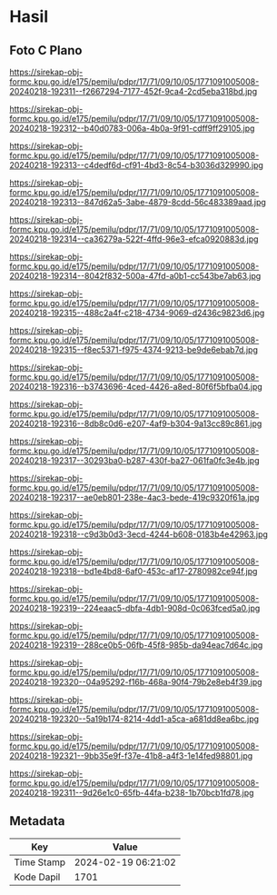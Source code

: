 # Hasil

## Foto C Plano

https://sirekap-obj-formc.kpu.go.id/e175/pemilu/pdpr/17/71/09/10/05/1771091005008-20240218-192311--f2667294-7177-452f-9ca4-2cd5eba318bd.jpg

https://sirekap-obj-formc.kpu.go.id/e175/pemilu/pdpr/17/71/09/10/05/1771091005008-20240218-192312--b40d0783-006a-4b0a-9f91-cdff9ff29105.jpg

https://sirekap-obj-formc.kpu.go.id/e175/pemilu/pdpr/17/71/09/10/05/1771091005008-20240218-192313--c4dedf6d-cf91-4bd3-8c54-b3036d329990.jpg

https://sirekap-obj-formc.kpu.go.id/e175/pemilu/pdpr/17/71/09/10/05/1771091005008-20240218-192313--847d62a5-3abe-4879-8cdd-56c483389aad.jpg

https://sirekap-obj-formc.kpu.go.id/e175/pemilu/pdpr/17/71/09/10/05/1771091005008-20240218-192314--ca36279a-522f-4ffd-96e3-efca0920883d.jpg

https://sirekap-obj-formc.kpu.go.id/e175/pemilu/pdpr/17/71/09/10/05/1771091005008-20240218-192314--8042f832-500a-47fd-a0b1-cc543be7ab63.jpg

https://sirekap-obj-formc.kpu.go.id/e175/pemilu/pdpr/17/71/09/10/05/1771091005008-20240218-192315--488c2a4f-c218-4734-9069-d2436c9823d6.jpg

https://sirekap-obj-formc.kpu.go.id/e175/pemilu/pdpr/17/71/09/10/05/1771091005008-20240218-192315--f8ec5371-f975-4374-9213-be9de6ebab7d.jpg

https://sirekap-obj-formc.kpu.go.id/e175/pemilu/pdpr/17/71/09/10/05/1771091005008-20240218-192316--b3743696-4ced-4426-a8ed-80f6f5bfba04.jpg

https://sirekap-obj-formc.kpu.go.id/e175/pemilu/pdpr/17/71/09/10/05/1771091005008-20240218-192316--8db8c0d6-e207-4af9-b304-9a13cc89c861.jpg

https://sirekap-obj-formc.kpu.go.id/e175/pemilu/pdpr/17/71/09/10/05/1771091005008-20240218-192317--30293ba0-b287-430f-ba27-061fa0fc3e4b.jpg

https://sirekap-obj-formc.kpu.go.id/e175/pemilu/pdpr/17/71/09/10/05/1771091005008-20240218-192317--ae0eb801-238e-4ac3-bede-419c9320f61a.jpg

https://sirekap-obj-formc.kpu.go.id/e175/pemilu/pdpr/17/71/09/10/05/1771091005008-20240218-192318--c9d3b0d3-3ecd-4244-b608-0183b4e42963.jpg

https://sirekap-obj-formc.kpu.go.id/e175/pemilu/pdpr/17/71/09/10/05/1771091005008-20240218-192318--bd1e4bd8-6af0-453c-af17-2780982ce94f.jpg

https://sirekap-obj-formc.kpu.go.id/e175/pemilu/pdpr/17/71/09/10/05/1771091005008-20240218-192319--224eaac5-dbfa-4db1-908d-0c063fced5a0.jpg

https://sirekap-obj-formc.kpu.go.id/e175/pemilu/pdpr/17/71/09/10/05/1771091005008-20240218-192319--288ce0b5-06fb-45f8-985b-da94eac7d64c.jpg

https://sirekap-obj-formc.kpu.go.id/e175/pemilu/pdpr/17/71/09/10/05/1771091005008-20240218-192320--04a95292-f16b-468a-90f4-79b2e8eb4f39.jpg

https://sirekap-obj-formc.kpu.go.id/e175/pemilu/pdpr/17/71/09/10/05/1771091005008-20240218-192320--5a19b174-8214-4dd1-a5ca-a681dd8ea6bc.jpg

https://sirekap-obj-formc.kpu.go.id/e175/pemilu/pdpr/17/71/09/10/05/1771091005008-20240218-192321--9bb35e9f-f37e-41b8-a4f3-1e14fed98801.jpg

https://sirekap-obj-formc.kpu.go.id/e175/pemilu/pdpr/17/71/09/10/05/1771091005008-20240218-192311--9d26e1c0-65fb-44fa-b238-1b70bcb1fd78.jpg


## Metadata

| Key        | Value               |
| ---------- | ------------------- |
| Time Stamp | 2024-02-19 06:21:02 |
| Kode Dapil | 1701                |



